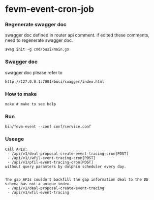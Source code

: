 # fevm-event-cron-job

### Regenerate swagger doc
swagger doc defined in router api comment.
if edited these comments, need to regenerate swagger doc.

```shell script
swag init -g cmd/busi/main.go
```
### Swagger doc
swagger doc please refer to
```
http://127.0.0.1:7001/busi/swagger/index.html
```
### How to make
```
make # make to see help
```
### Run
    bin/fevm-event --conf conf/service.conf
### Useage
    Call APIs: 
     - /api/v1/deal-proposal-create-event-tracing-cron[POST]
     - /api/v1//wfil-event-tracing-cron[POST]
     - /api/v1/pfil-event-tracing-cron[POST]
    without query paramters by dolphin scheduler every day.


    The gap APIs couldn't backfill the gap information deal to the DB schema has not a unique index.
     - /api/v1/deal-proposal-create-event-tracing
     - /api/v1/wfil-event-tracing